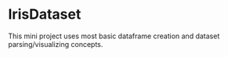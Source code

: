 # IrisDataset

This mini project uses most basic dataframe creation and dataset parsing/visualizing concepts. 
